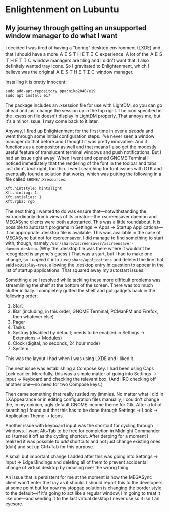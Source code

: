# Enlightenment on Lubuntu
## My journey through getting an unsupported window manager to do what I want

I decided I was tired of having a "boring" desktop environment (LXDE) and that
I should have a more ＡＥＳＴＨＥＴＩＣ experience. A lot of the
ＡＥＳＴＨＥＴＩＣ window managers are tiling and I didn't want that. I also
definitely wanted tray icons. So I gravitated to Enlightenment, which I believe
was the original ＡＥＳＴＨＥＴＩＣ window manager.

Installing it is pretty innocent:

```
sudo add-apt-repository ppa:niko2040/e19
sudo apt install e17
```

The package includes an .xsession file for use with LightDM, so you can go
ahead and just change the session up in the top right. The icon specified in
the .xsession file doesn't display in LightDM properly. That annoys me, but
it's a minor issue. I may come back to it later.

Anyway, I fired up Enlightenment for the first time in over a *decade* and went
through some initial configuration steps. I've never seen a window manager do
that before and I thought it was pretty innovative. And it functions as a
compositor as well and that means I also get the modestly useful feature of
translucent terminal windows and push notifications.  But I had an issue right
away! When I went and opened GNOME Terminal I noticed immediately that the
rendering of the font in the toolbar and tabs just didn't *look* right, too
thin. I went searching for font issues with GTK and eventually found a solution
that works, which was putting the following in a file called
`$HOME/.Xresources`:

```
Xft.hintstyle: hintslight
Xft.hinting: 1
Xft.antialias: 1
Xft.rgba: rgb
```

The next thing I wanted to do was ensure that—notwithstanding the
extraordinarily dumb views of its creator—the xscreensaver daemon and MEGASync
clients were both autostarted. This was a little roundabout. It is possible to
autostart programs in Settings → Apps → Startup Applications—if an appropriate
.desktop file is available. This was available in the case of MEGASync but not
for xscreensaver. I did manage to find something to start with, though, namely
`/usr/share/xscreensaver/xscreensaver-daemon.desktop`. (Why the .desktop file
was there where it wouldn't be recognized is anyone's guess.) That was a start,
but I had to make one change, so I *copied* it into `/usr/share/applications`
and deleted the line that said `NoDisplay=true`, allowing the .desktop entry in
question to appear in the list of startup applications. That squared away my
autostart issues.

Something else I resolved while tackling these more difficult problems was
streamlining the shelf at the bottom of the screen. There was too much clutter
initially. I completely gutted the shelf and put gadgets back in the following
order:

1. Start
2. IBar (including, in this order, GNOME Terminal, PCManFM and Firefox, then
whatever else)
3. Pager
4. Tasks
5. Systray (disabled by default; needs to be enabled in Settings → Extensions →
Modules)
6. Clock (digital, no seconds, 24 hour mode)
7. System

This was the layout I had when I was using LXDE and I liked it.

The next issue was establishing a Compose key. I had been using Caps Lock
earlier. Mercifully, this was a simple matter of going into Settings → Input →
Keyboard and checking the relevant box. (And IIRC checking off another one—no
need for two Compose keys.)

Then came something that really rustled my jimmies. No matter what I did in
LXAppearance or in editing configuration files manually, I couldn't change the,
in my opinion, ugly default GNOME income theme for Gtk. After a lot of
searching I found out that this has to be done through Settings → Look →
Application Theme → Icons.

Another issue with keyboard input was the shortcut for cycling through windows.
I want Alt+Tab to be free for completion in Midnight Commander so I turned it
off as the cycling shortcut. After derping for a moment I realized it was
possible to *add* shortcuts and not just change existing ones (duh) and set up
Ctrl+Tab for this purpose.

A small but important change I added after this was going into Settings → Input
→ Edge Bindings and deleting all of them to prevent accidental change of
virtual desktop by mousing over the wrong thing.

An issue that is persistent for me at the moment is how the MEGASync client
won't enter the tray as it should. I should report this to the developers at
some point but for now my stopgap solution is changing the border style to the
default—if it's going to act like a regular window, I'm going to treat it like
one—and sending it to the last virtual desktop I never use so it isn't an
eyesore.
